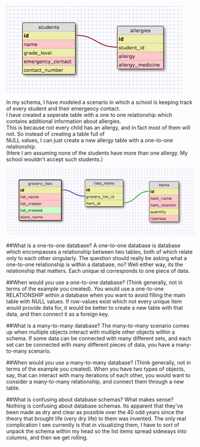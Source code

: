 ![Alt text](/week-8/imgs/allergy_schema.png)

In my schema, I have modeled a scenario in which a school is keeping track of every student and their emergency contact.<br />
I have created a seperate table with a one to one relationship which contains additional information about allergies.<br />
This is because not every child has an allergy, and in fact most of them will not. So instead of creating a table full of<br />
NULL values, I can just create a new allergy table with a one-to-one relationship.<br />
(Here I am assuming none of the students have more than one allergy. My school wouldn't accept such students.)<br />

![Alt text](/week-8/imgs/grocery_schema.png)

##What is a one-to-one database?
A one-to-one database is database which encompasses a relationship between two tables, both of which relate only to each other singularly.
The question should really be asking what a one-to-one relationship is within a database, no? Well either way, its the relationship that matters.
Each unique id corresponds to one piece of data.

##When would you use a one-to-one database? (Think generally, not in terms of the example you created).
You would use a one-to-one RELATIONSHIP within a database when you want to avoid filling the main table with NULL values.
If row-values exist which not every unique item would provide data for, it would be better to create a new table with that data,
and then connect it as a foreign key.

##What is a many-to-many database?
The many-to-many scenario comes up when multiple objects interact with multiple other objects within a schema. If some data can be connected with many different sets, and each set can be connected with many different pieces of data, you have a many-to-many scenario.

##When would you use a many-to-many database? (Think generally, not in terms of the example you created).
When you have two types of objects, say, that can interact with many iterations of each other, you would want to consider a many-to-many relationship, and connect them through a new table.

##What is confusing about database schemas? What makes sense?
Nothing is confusing about database schemas. Its apparent that they've been made as dry and clear as possible over the 40 odd years since the theory that brought life (very dry life) to them was invented. The only real complication I see currently is that in visualizing them, I have to sort of unpack the schema within my head so the list items spread sideways into columns, and then we get rolling.